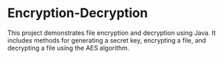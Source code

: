 # Encryption-Decryption
This project demonstrates file encryption and decryption using Java. It includes methods for generating a secret key, encrypting a file, and decrypting a file using the AES algorithm.
